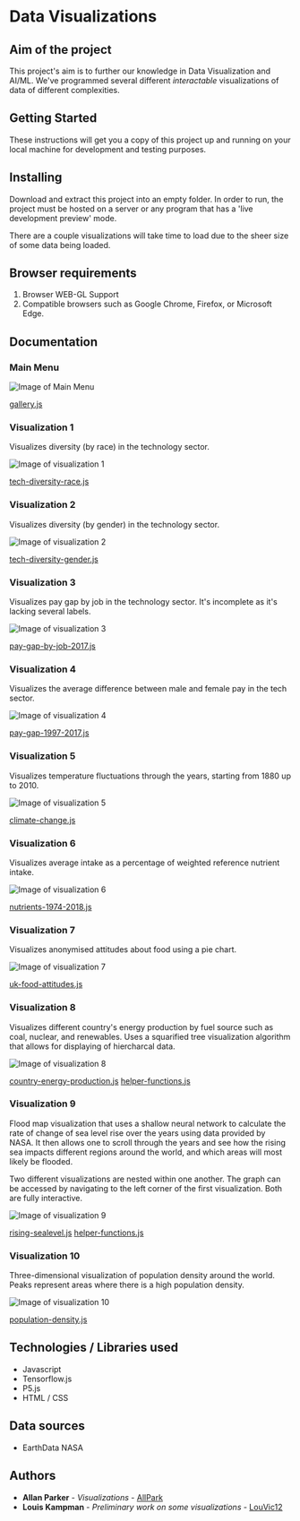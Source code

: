 # Data Visualizations

## Aim of the project

This project's aim is to further our knowledge in Data Visualization and AI/ML. We've programmed several different *interactable* visualizations of data of different complexities.

## Getting Started

These instructions will get you a copy of this project up and running on your local machine for development and testing purposes. 

## Installing

Download and extract this project into an empty folder. In order to run, the project must be hosted on a server or any program that has a 'live development preview' mode.

There are a couple visualizations will take time to load due to the sheer size of some data being loaded. 

## Browser requirements

1. Browser WEB-GL Support
2. Compatible browsers such as Google Chrome, Firefox, or Microsoft Edge. 

## Documentation

### Main Menu 

![Image of Main Menu](https://github.com/allpark/P5JS-DataVis-AI-ML/blob/master/img/menu.jpg)

[gallery.js](https://github.com/allpark/P5JS-DataVis-AI-ML/blob/master/source/gallery.js)

### Visualization 1 

Visualizes diversity (by race) in the technology sector.

![Image of visualization 1](https://github.com/allpark/P5JS-DataVis-AI-ML/blob/master/img/vis_1.jpg)

[tech-diversity-race.js](https://github.com/allpark/P5JS-DataVis-AI-ML/blob/master/source/tech-diversity-race.js)

### Visualization 2

Visualizes diversity (by gender) in the technology sector.

![Image of visualization 2](https://github.com/allpark/P5JS-DataVis-AI-ML/blob/master/img/vis_2.jpg)

[tech-diversity-gender.js](https://github.com/allpark/P5JS-DataVis-AI-ML/blob/master/source/tech-diversity-gender.js)


### Visualization 3

Visualizes pay gap by job in the technology sector. It's incomplete as it's lacking several labels.

![Image of visualization 3](https://github.com/allpark/P5JS-DataVis-AI-ML/blob/master/img/vis_3.jpg)

[pay-gap-by-job-2017.js](https://github.com/allpark/P5JS-DataVis-AI-ML/blob/master/source/pay-gap-by-job-2017.js)


### Visualization 4

Visualizes the average difference between male and female pay in the tech sector. 

![Image of visualization 4](https://github.com/allpark/P5JS-DataVis-AI-ML/blob/master/img/vis_4.jpg)

[pay-gap-1997-2017.js](https://github.com/allpark/P5JS-DataVis-AI-ML/blob/master/source/pay-gap-1997-2017.js)


### Visualization 5

Visualizes temperature fluctuations through the years, starting from 1880 up to 2010.

![Image of visualization 5](https://github.com/allpark/P5JS-DataVis-AI-ML/blob/master/img/vis_5.jpg)

[climate-change.js](https://github.com/allpark/P5JS-DataVis-AI-ML/blob/master/source/climate-change.js)

### Visualization 6

Visualizes average intake as a percentage of weighted reference nutrient intake.

![Image of visualization 6](https://github.com/allpark/P5JS-DataVis-AI-ML/blob/master/img/vis_6.jpg)

[nutrients-1974-2018.js](https://github.com/allpark/P5JS-DataVis-AI-ML/blob/master/source/nutrients-1974-2018.js)


### Visualization 7

Visualizes anonymised attitudes about food using a pie chart.

![Image of visualization 7](https://github.com/allpark/P5JS-DataVis-AI-ML/blob/master/img/vis_7.jpg)

[uk-food-attitudes.js](https://github.com/allpark/P5JS-DataVis-AI-ML/blob/master/source/uk-food-attitudes.js)

### Visualization 8

Visualizes different country's energy production by fuel source such as coal, nuclear, and renewables. 
Uses a squarified tree visualization algorithm that allows for displaying of hiercharcal data.

![Image of visualization 8](https://github.com/allpark/P5JS-DataVis-AI-ML/blob/master/img/vis_8.jpg)

[country-energy-production.js](https://github.com/allpark/P5JS-DataVis-AI-ML/blob/master/source/country-energy-production.js)
[helper-functions.js](https://github.com/allpark/P5JS-DataVis-AI-ML/blob/master/source/helper-functions.js)


### Visualization 9

Flood map visualization that uses a shallow neural network to calculate the rate of change of sea level rise over the years using data provided by NASA. It then allows one to scroll through the years and see how the rising sea impacts different regions around the world, and which areas will most likely be flooded.

Two different visualizations are nested within one another. The graph can be accessed by navigating to the left corner of the first visualization. Both are fully interactive. 

![Image of visualization 9](https://github.com/allpark/P5JS-DataVis-AI-ML/blob/master/img/vis_9.jpg)

[rising-sealevel.js](https://github.com/allpark/P5JS-DataVis-AI-ML/blob/master/source/rising-sealevel.js)
[helper-functions.js](https://github.com/allpark/P5JS-DataVis-AI-ML/blob/master/source/helper-functions.js)


### Visualization 10

Three-dimensional visualization of population density around the world. Peaks represent areas where there is a high population density.

![Image of visualization 10](https://github.com/allpark/P5JS-DataVis-AI-ML/blob/master/img/vis_10.jpg)

[population-density.js](https://github.com/allpark/P5JS-DataVis-AI-ML/blob/master/source/population-density.js)


## Technologies / Libraries used

* Javascript
* Tensorflow.js
* P5.js
* HTML / CSS

## Data sources

* EarthData NASA 


## Authors

* **Allan Parker** - *Visualizations* - [AllPark](https://github.com/allpark)
* **Louis Kampman** - *Preliminary work on some visualizations* - [LouVic12](https://github.com/LouVic12)
